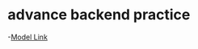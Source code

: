 # advance backend practice

-[Model Link](https://app.eraser.io/workspace/YtPqZ1VogxGy1jzIDkzj?origin=qr)